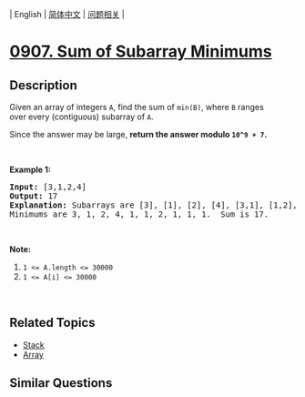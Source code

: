 
| English | [简体中文](README.md) | [问题相关](QUESTION.md) |
# [0907. Sum of Subarray Minimums](https://leetcode-cn.com/problems/sum-of-subarray-minimums/)
## Description
<p>Given an array of integers <code>A</code>, find the sum of <code>min(B)</code>, where <code>B</code> ranges over&nbsp;every (contiguous) subarray of <code>A</code>.</p>

<p>Since the answer may be large, <strong>return the answer modulo <code>10^9 + 7</code>.</strong></p>

<p>&nbsp;</p>

<p><strong>Example 1:</strong></p>

<pre>
<strong>Input: </strong><span id="example-input-1-1">[3,1,2,4]</span>
<strong>Output: </strong><span id="example-output-1">17</span>
<strong>Explanation:</strong> Subarrays are [3], [1], [2], [4], [3,1], [1,2], [2,4], [3,1,2], [1,2,4], [3,1,2,4]. 
Minimums are 3, 1, 2, 4, 1, 1, 2, 1, 1, 1.&nbsp; Sum is 17.</pre>

<p>&nbsp;</p>

<p><strong>Note:</strong></p>

<ol>
	<li><code>1 &lt;= A.length &lt;= 30000</code></li>
	<li><code>1 &lt;= A[i] &lt;= 30000</code></li>
</ol>

<div>
<p>&nbsp;</p>
</div>

## Related Topics
- [Stack](https://leetcode-cn.com/tag/stack)
- [Array](https://leetcode-cn.com/tag/array)
## Similar Questions

